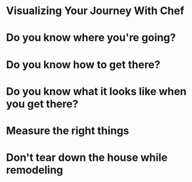 # Visualizing Your Journey With Chef



# Do you know where you're going?



# Do you know how to get there?



# Do you know what it looks like when you get there?



# Measure the right things



# Don't tear down the house while remodeling
